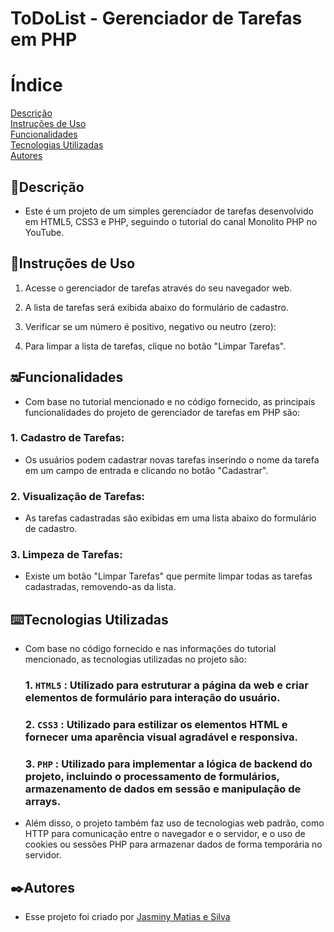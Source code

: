 # ToDoList  - Gerenciador de Tarefas em PHP

# Índice  
[Descrição](#descri%C3%A7%C3%A3o)  
[Instruções de Uso](#instru%C3%A7%C3%B5es-de-uso)  
[Funcionalidades](#funcionalidades)   
[Tecnologias Utilizadas](#%EF%B8%8Ftecnologias-utilizadas)  
[Autores](#%EF%B8%8Fautores)  

## 📝Descrição  

  * Este é um projeto de um simples gerenciador de tarefas desenvolvido em HTML5, CSS3 e PHP, seguindo o tutorial do canal Monolito PHP no YouTube.

## 👾Instruções de Uso  

   1. Acesse o gerenciador de tarefas através do seu navegador web.  

   2. A lista de tarefas será exibida abaixo do formulário de cadastro.  
  
   3. Verificar se um número é positivo, negativo ou neutro (zero):  

   4. Para limpar a lista de tarefas, clique no botão "Limpar Tarefas".

## 🔛Funcionalidades  

  * Com base no tutorial mencionado e no código fornecido, as principais funcionalidades do projeto de gerenciador de tarefas em PHP são:

  ### 1. Cadastro de Tarefas:  
   * Os usuários podem cadastrar novas tarefas inserindo o nome da tarefa em um campo de entrada e clicando no botão "Cadastrar".  

  ### 2. Visualização de Tarefas:  
   * As tarefas cadastradas são exibidas em uma lista abaixo do formulário de cadastro.  
 
  ### 3. Limpeza de Tarefas:  
   * Existe um botão "Limpar Tarefas" que permite limpar todas as tarefas cadastradas, removendo-as da lista.  

## ⌨️Tecnologias Utilizadas  

  * Com base no código fornecido e nas informações do tutorial mencionado, as tecnologias utilizadas no projeto são:

    ### 1. `HTML5` : Utilizado para estruturar a página da web e criar elementos de formulário para interação do usuário.  
    ### 2. `CSS3` : Utilizado para estilizar os elementos HTML e fornecer uma aparência visual agradável e responsiva.  
    ### 3. `PHP` : Utilizado para implementar a lógica de backend do projeto, incluindo o processamento de formulários, armazenamento de dados em sessão e manipulação de arrays.

* Além disso, o projeto também faz uso de tecnologias web padrão, como HTTP para comunicação entre o navegador e o servidor, e o uso de cookies ou sessões PHP para armazenar dados de forma temporária no servidor.  
    
## ✒️Autores  
 * Esse projeto foi criado por [Jasminy Matias e Silva](https://github.com/jamybr)
